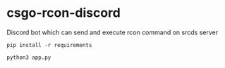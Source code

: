 # csgo-rcon-discord
Discord bot which can send and execute rcon command on srcds server 


```
pip install -r requirements
```
```
python3 app.py
```

